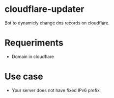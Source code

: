 # cloudflare-updater
Bot to dynamicly change dns records on cloudflare.

# Requeriments
* Domain in cloudflare

# Use case
* Your server does not have fixed IPv6 prefix
